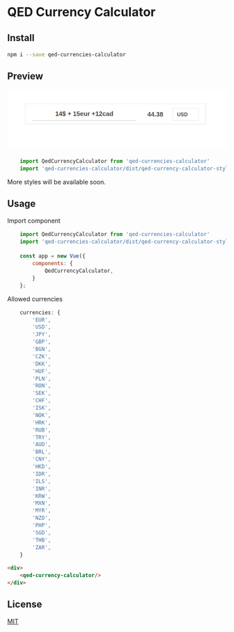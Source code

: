 # QED Currency Calculator

## Install

```bash
npm i --save qed-currencies-calculator
```
## Preview

![Component Preview](https://raw.githubusercontent.com/QEDteam/qed-currencies-calculator/master/dist/calculator.png)
```javascript
    import QedCurrencyCalculator from 'qed-currencies-calculator'
    import 'qed-currencies-calculator/dist/qed-currency-calculator-style.css'
```
More styles will be available soon.

## Usage

Import component

```javascript
    import QedCurrencyCalculator from 'qed-currencies-calculator'
    import 'qed-currencies-calculator/dist/qed-currency-calculator-style.css'

    const app = new Vue({
        components: {
            QedCurrencyCalculator,
        }
    };
```

Allowed currencies

```javascript
    currencies: {
        'EUR',
        'USD',
        'JPY',
        'GBP',
        'BGN',
        'CZK',
        'DKK',
        'HUF',
        'PLN',
        'RON',
        'SEK',
        'CHF',
        'ISK',
        'NOK',
        'HRK',
        'RUB',
        'TRY',
        'AUD',
        'BRL',
        'CNY',
        'HKD',
        'IDR',
        'ILS',
        'INR',
        'KRW',
        'MXN',
        'MYR',
        'NZD',
        'PHP',
        'SGD',
        'THB',
        'ZAR',
    }
```

```html
<div>
    <qed-currency-calculator/>
</div>
```

## License

[MIT](http://vjpr.mit-license.org)

[npm-image]: https://img.shields.io/npm/v/live-xxx.svg
[npm-url]: https://npmjs.org/package/live-xxx
[travis-image]: https://img.shields.io/travis/live-js/live-xxx/master.svg
[travis-url]: https://travis-ci.org/live-js/live-xxx
[coveralls-image]: https://img.shields.io/coveralls/live-js/live-xxx/master.svg
[coveralls-url]: https://coveralls.io/r/live-js/live-xxx?branch=master
